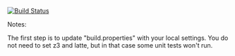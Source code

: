 [![Build Status](https://travis-ci.org/WinandMey/green.svg?branch=master)](https://travis-ci.org/WinandMey/green.svg?branch=master)

Notes:

The first step is to update "build.properties" with your local
settings.  You do not need to set z3 and latte, but in that case
some unit tests won't run.
   
